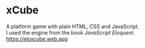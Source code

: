 # xCube
A platform game with plain HTML, CSS and JavaScript.  
I used the engine from the book *JavaScript Eloquent*.  
https://eloxcube.web.app
